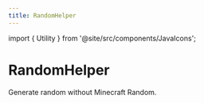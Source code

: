 ```yaml
---
title: RandomHelper
---
```


import { Utility } from '@site/src/components/JavaIcons';

# RandomHelper <Utility/>

Generate random without Minecraft Random.